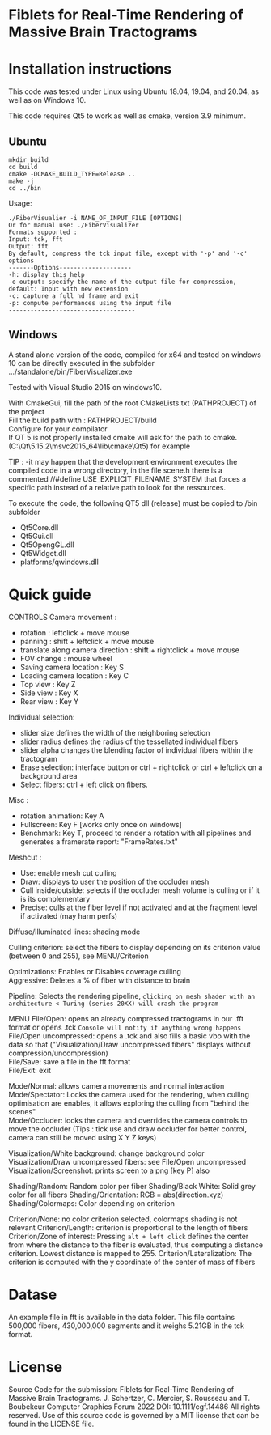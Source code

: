 # Fiblets for Real-Time Rendering of Massive Brain Tractograms

# Installation instructions

This code was tested under Linux using Ubuntu 18.04, 19.04, and 20.04, as well as on Windows 10.

This code requires Qt5 to work as well as cmake, version 3.9 minimum.

## Ubuntu

```
mkdir build
cd build
cmake -DCMAKE_BUILD_TYPE=Release ..
make -j
cd ../bin
```

Usage:
```
./FiberVisualier -i NAME_OF_INPUT_FILE [OPTIONS]
Or for manual use: ./FiberVisualizer
Formats supported :
Input: tck, fft
Output: fft
By default, compress the tck input file, except with '-p' and '-c' options
-------Options--------------------
-h: display this help
-o output: specify the name of the output file for compression, default: Input with new extension
-c: capture a full hd frame and exit
-p: compute performances using the input file
-----------------------------------
```

## Windows
A stand alone version of the code, compiled for x64 and tested on windows 10 can be directly executed in the subfolder 
.../standalone/bin/FiberVisualizer.exe

Tested with Visual Studio 2015 on windows10.

With CmakeGui, fill the path of the root CMakeLists.txt (PATHPROJECT) of the project<br>
Fill the build path with : PATHPROJECT/build <br>
Configure for your compilator<br>
If QT 5 is not properly installed cmake will ask for the path to cmake.
(C:\Qt\5.15.2\msvc2015_64\lib\cmake\Qt5) for example

TIP : -it may happen that the development environment executes the compiled code in a wrong directory, 
in the file scene.h there is a commented //#define USE_EXPLICIT_FILENAME_SYSTEM that forces a specific path instead of
a relative path to look for the ressources.

To execute the code, the following QT5 dll (release) must be copied to /bin subfolder
- Qt5Core.dll
- Qt5Gui.dll
- Qt5OpengGL.dll
- Qt5Widget.dll
- platforms/qwindows.dll

# Quick guide

CONTROLS
Camera movement : 
- rotation : leftclick + move mouse
- panning : shift + leftclick + move mouse
- translate along camera direction : shift + rightclick + move mouse
- FOV change : mouse wheel
- Saving camera location : Key S
- Loading camera location : Key C
- Top view : Key Z
- Side view : Key X
- Rear view : Key Y

Individual selection: 
- slider size defines the width of the neighboring selection
- slider radius defines the radius of the tessellated individual fibers
- slider alpha changes the blending factor of individual fibers within the tractogram
- Erase selection: interface button or ctrl + rightclick or ctrl + leftclick on a background area
- Select fibers: ctrl + left click on fibers.

Misc :
- rotation animation: Key A
- Fullscreen: Key F [works only once on windows]
- Benchmark: Key T, proceed to render a rotation with all pipelines and generates a framerate report: "FrameRates.txt"


Meshcut : 
- Use: enable mesh cut culling
- Draw: displays to user the position of the occluder mesh
- Cull inside/outside: selects if the occluder mesh volume is culling or if it is its complementary
- Precise: culls at the fiber level if not activated and at the fragment level if activated (may harm perfs) 

Diffuse/Illuminated lines: shading mode<br>

Culling criterion: select the fibers to display depending on its criterion value (between 0 and 255), see MENU/Criterion

Optimizations: Enables or Disables coverage culling<br>
Aggressive: Deletes a % of fiber with distance to brain

Pipeline: Selects the rendering pipeline, ```clicking on mesh shader with an architecture < Turing (series 20XX) will crash the program```


MENU
File/Open: opens an already compressed tractograms in our .fft format or opens .tck
```Console will notify if anything wrong happens```<br>
File/Open uncompressed: opens a .tck and also fills a basic vbo with the data so that ("Visualization/Draw uncompressed fibers" displays without compression/uncompression)<br>
File/Save: save a file in the fft format<br>
File/Exit: exit<br>

Mode/Normal: allows camera movements and normal interaction<br>
Mode/Spectator: Locks the camera used for the rendering, when culling optimisation are enables, it allows exploring the culling from "behind the scenes"<br>
Mode/Occluder: locks the camera and overrides the camera controls to move the occluder (Tips : tick use and draw occluder  for better control, camera can still be moved using X Y Z keys)<br>

Visualization/White background: change background color<br>
Visualization/Draw uncompressed fibers: see File/Open uncompressed<br>
Visualization/Screenshot: prints screen to a png [key P] also<br>

Shading/Random: Random color per fiber
Shading/Black White: Solid grey color for all fibers
Shading/Orientation: RGB = abs(direction.xyz)
Shading/Colormaps: Color depending on criterion

Criterion/None: no color criterion selected, colormaps shading is not relevant
Criterion/Length: criterion is proportional to the length of fibers
Criterion/Zone of interest: Pressing ```alt + left click``` defines the center from where the distance to the fiber is evaluated, thus computing a distance criterion. Lowest distance is mapped to 255.
Criterion/Lateralization: The criterion is computed with the y coordinate of the center of mass of fibers

# Datase

An example file in fft is available in the data folder.
This file contains 500,000 fibers, 430,000,000 segments and it weighs 5.21GB in the tck format.



# License

Source Code for the submission:
   Fiblets for Real-Time Rendering of Massive Brain Tractograms.
   J. Schertzer, C. Mercier, S. Rousseau and T. Boubekeur
   Computer Graphics Forum 2022
   DOI: 10.1111/cgf.14486
All rights reserved. Use of this source code is governed by a
MIT license that can be found in the LICENSE file.